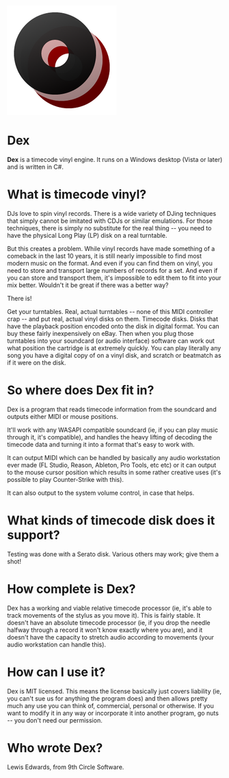 ![Dex Logo](Art/MainDexIconSmall.png)
# Dex
**Dex** is a timecode vinyl engine. It runs on a Windows desktop (Vista or later) and is written in C#.

# What is timecode vinyl?
DJs love to spin vinyl records. There is a wide variety of DJing techniques that simply cannot be imitated with CDJs or similar emulations. For those techniques, there is simply no substitute for the real thing -- you need to have the physical Long Play (LP) disk on a real turntable.

But this creates a problem. While vinyl records have made something of a comeback in the last 10 years, it is still nearly impossible to find most modern music on the format. And even if you can find them on vinyl, you need to store and transport large numbers of records for a set. And even if you can store and transport them, it's impossible to edit them to fit into your mix better. Wouldn't it be great if there was a better way?

There is!

Get your turntables. Real, actual turntables -- none of this MIDI controller crap -- and put real, actual vinyl disks on them. Timecode disks. Disks that have the playback position encoded onto the disk in digital format. You can buy these fairly inexpensively on eBay. Then when you plug those turntables into your soundcard (or audio interface) software can work out what position the cartridge is at extremely quickly. You can play literally any song you have a digital copy of on a vinyl disk, and scratch or beatmatch as if it were on the disk.

# So where does Dex fit in?
Dex is a program that reads timecode information from the soundcard and outputs either MIDI or mouse positions.

It'll work with any WASAPI compatible soundcard (ie, if you can play music through it, it's compatible), and handles the heavy lifting of decoding the timecode data and turning it into a format that's easy to work with.

It can output MIDI which can be handled by basically any audio workstation ever made (FL Studio, Reason, Ableton, Pro Tools, etc etc) or it can output to the mouse cursor position which results in some rather creative uses (it's possible to play Counter-Strike with this).

It can also output to the system volume control, in case that helps.

# What kinds of timecode disk does it support?
Testing was done with a Serato disk. Various others may work; give them a shot!

# How complete is Dex?
Dex has a working and viable relative timecode processor (ie, it's able to track movements of the stylus as you move it). This is fairly stable. It doesn't have an absolute timecode processor (ie, if you drop the needle halfway through a record it won't know exactly where you are), and it doesn't have the capacity to stretch audio according to movements (your audio workstation can handle this).

# How can I use it?
Dex is MIT licensed. This means the license basically just covers liability (ie, you can't sue us for anything the program does) and then allows pretty much any use you can think of, commercial, personal or otherwise. If you want to modify it in any way or incorporate it into another program, go nuts -- you don't need our permission.

# Who wrote Dex?
Lewis Edwards, from 9th Circle Software.
